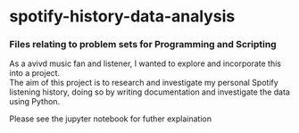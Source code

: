 # spotify-history-data-analysis

### Files relating to problem sets for Programming and Scripting

As a avivd music fan and listener, I wanted to explore and incorporate this into a project.                                  
The aim of this project is to research and investigate my personal Spotify listening history, doing so by writing documentation and investigate the data using Python.

Please see the jupyter notebook for futher explaination
